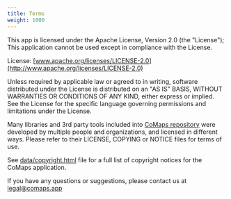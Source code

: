 ```yaml
---
title: Terms
weight: 1000
---
```


This app is licensed under the Apache License, Version 2.0 (the "License");
This application cannot be used except in compliance with the License.

License: [www.apache.org/licenses/LICENSE-2.0](http://www.apache.org/licenses/LICENSE-2.0)

Unless required by applicable law or agreed to in writing, software
distributed under the License is distributed on an "AS IS" BASIS, WITHOUT
WARRANTIES OR CONDITIONS OF ANY KIND, either express or implied. See the
License for the specific language governing permissions and limitations
under the License.

Many libraries and 3rd party tools included into [CoMaps
repository](https://codeberg.org/comaps/comaps) were developed by multiple
people and organizations, and licensed in different ways. Please refer to
their LICENSE, COPYING or NOTICE files for terms of use.

See
[data/copyright.html](https://codeberg.org/comaps/comaps/src/branch/main/data/copyright.html)
file for a full list of copyright notices for the CoMaps application.

If you have any questions or suggestions, please contact us at
legal@comaps.app
